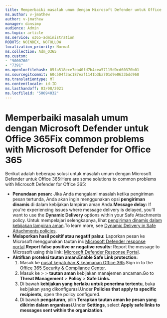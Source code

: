 ```yaml
---
title: Memperbaiki masalah umum dengan Microsoft Defender untuk Office 365
ms.author: v-jmathew
author: v-jmathew
manager: dansimp
audience: Admin
ms.topic: article
ms.service: o365-administration
ROBOTS: NOINDEX, NOFOLLOW
localization_priority: Normal
ms.collection: Adm_O365
ms.custom:
- "9000760"
- "7391"
ms.openlocfilehash: 05fa518ece7ea40fd7b4cea57115d9cd60370b01
ms.sourcegitcommit: 60c504f3ac187eaf1141b3ba701d9e0633bdd968
ms.translationtype: MT
ms.contentlocale: id-ID
ms.lasthandoff: 03/08/2021
ms.locfileid: "50694032"
---
```

# <a name="fix-common-problems-with-microsoft-defender-for-office-365"></a><span data-ttu-id="d9a88-102">Memperbaiki masalah umum dengan Microsoft Defender untuk Office 365</span><span class="sxs-lookup"><span data-stu-id="d9a88-102">Fix common problems with Microsoft Defender for Office 365</span></span>

<span data-ttu-id="d9a88-103">Berikut adalah beberapa solusi untuk masalah umum dengan Microsoft Defender untuk Office 365:</span><span class="sxs-lookup"><span data-stu-id="d9a88-103">Here are some solutions to common problems with Microsoft Defender for Office 365:</span></span>

- <span data-ttu-id="d9a88-104">**Penundaan pesan:** Jika Anda mengalami masalah ketika pengiriman pesan tertunda, Anda akan ingin menggunakan opsi **pengiriman dinamis** di dalam kebijakan lampiran aman Anda.</span><span class="sxs-lookup"><span data-stu-id="d9a88-104">**Message delay:** If you're experiencing issues where message delivery is delayed, you'll want to use the **Dynamic Delivery** options within your Safe Attachments policy.</span></span> <span data-ttu-id="d9a88-105">Untuk mempelajari selengkapnya, lihat [pengiriman dinamis dalam kebijakan lampiran aman](https://go.microsoft.com/fwlink/?linkid=2094106).</span><span class="sxs-lookup"><span data-stu-id="d9a88-105">To learn more, see [Dynamic Delivery in Safe Attachments policies](https://go.microsoft.com/fwlink/?linkid=2094106).</span></span>
- <span data-ttu-id="d9a88-106">**Melaporkan hasil positif atau negatif palsu:** Laporkan pesan ke Microsoft menggunakan tautan ini: [Microsoft Defender response portal](https://go.microsoft.com/fwlink/?linkid=2092835).</span><span class="sxs-lookup"><span data-stu-id="d9a88-106">**Report false positive or negative results:** Report the message to Microsoft using this link: [Microsoft Defender Response Portal](https://go.microsoft.com/fwlink/?linkid=2092835).</span></span>
- <span data-ttu-id="d9a88-107">**Aktifkan proteksi tautan aman:**</span><span class="sxs-lookup"><span data-stu-id="d9a88-107">**Enable Safe Link protection:**</span></span>
    1. <span data-ttu-id="d9a88-108">Masuk ke [pusat kepatuhan & keamanan Office 365](https://go.microsoft.com/fwlink/p/?linkid=2077143).</span><span class="sxs-lookup"><span data-stu-id="d9a88-108">Sign in to the [Office 365 Security & Compliance Center](https://go.microsoft.com/fwlink/p/?linkid=2077143).</span></span>
    2. <span data-ttu-id="d9a88-109">Masuk ke   >    >  **tautan aman** kebijakan manajemen ancaman.</span><span class="sxs-lookup"><span data-stu-id="d9a88-109">Go to **Threat Management** > **Policy** > **Safe Links.**</span></span>
    3. <span data-ttu-id="d9a88-110">Di bawah **kebijakan yang berlaku untuk penerima tertentu**, buka kebijakan yang dikonfigurasi.</span><span class="sxs-lookup"><span data-stu-id="d9a88-110">Under **Policies that apply to specific recipients**, open the policy configured.</span></span>
    4. <span data-ttu-id="d9a88-111">Di bawah **pengaturan**, pilih **Terapkan tautan aman ke pesan yang dikirim dalam organisasi**.</span><span class="sxs-lookup"><span data-stu-id="d9a88-111">Under **Settings**, select **Apply safe links to messages sent within the organization**.</span></span>
